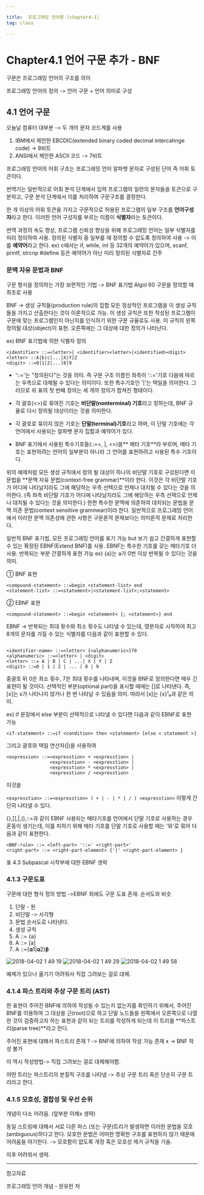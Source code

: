 ```yaml
---

title:  프로그래밍 언어론 (chapter4-1)
tag: class 

---
```


# Chapter4.1 언어 구문 추가 - BNF

구문은 프로그래밍 언어의 구조를 의미

프로그래밍 언어의 정의 -> 언어 구문 + 언어 의미로 구성

## 4.1 언어 구문

오늘날 컴퓨터 대부분 -> 두 개의 문자 코드계를 사용
1. IBM에서 제안한 EBCDIC(extended binary coded decimal intercahnge code) -> 8비트
2. ANSI에서 제안한 ASCII 코드 -> 7비트

프로그래밍 언어의 어휘 구조는 프로그래밍 언어 알파벳 문자로 구성된 단어 즉 어휘 토큰이다.

번역기는 일반적으로 어휘 분석 단계에서 입력 프로그램의 일련의 문자들을 토큰으로 구분하고, 구문 분석 단계에서 이를 처리하여 구문구조를 결정한다.

한 개 이상의 어휘 토큰을 가지고 구문적으로 허용된 프로그램의 일부 구조를 **언어구성자**라고 한다. 이러한 언어 구성자를 부르는 이름이 **식별자**라는 토큰이다.

번역 과정의 속도 향상, 프로그램 신뢰성 향상을 위해 프로그래밍 언어는 일부 식별자를 미리 정의하여 사용. 
정의된 식별자 중 일부를 재 정의할 수 없도록 정의하여 사용 -> 이를 **예약어**라고 한다. 
ex) c에서는 if, while, int 등 32개의 예약어가 있으며, scanf, printf, strcnp #define 등은 예약어가 아닌 미리 정의된 식별자로 간주

### 문맥 자유 문법과 BNF
구문 형식을 정의하는 가장 보편적인 기법 -> BNF 표기법
Algol 60 구문을 정의할 때 최초로 사용

BNF -> 생성 규칙들(production rule)의 집합
모든 정상적인 프로그램을 이 생성 규칙들을 가지고 산출한다는 것이 이론적으로 가능. 이 생성 규칙은 또한 작성된 프로그램이 구문에 맞는 프로그램인지 아닌지를 인식하기 위한 구문 규율로도 사용. 
이 규칙의 왼쪽 정의될 대상(object)이 표현. 오른쪽에는 그 대상에 대한 정의가 나타난다. 

ex)  BNF 표기법에 의한 식별자 정의

```
<identifier> ::=<letter>| <identifier><letter>|<identified><digit>
<letter> ::A|b|c|...|X|Y|Z
<digit> ::=0|1|2|...|8|9
```
*	'::='는 "정의된다"는 것을 의미. 즉 구문 구조 이름인 좌측이 '::='기호 다음에 따르는 우측으로 대체될 수 있다는 의미이다. 또한 특수기호인 '|'는 택일을 의미한다. 그러므로 위 표의 첫 번째 정의는 세 개의 정의가 합쳐진 형태이다.

*	각 괄호(<>)로 묶여진 기호는 **비단말(nonterminal) 기호**라고 칭하는데, BNF 규율로 다시 정의될 대상이라는 것을 의미한다.
 
*	각 괄호로 묶이지 않은 기호는 **단말(terminal)기호**라고 하며, 이 단말 기호에는 각 언어에서 사용되는 알파벳 문자 집합과 예약어가 있다. 

* BNF 표기에서 사용된 특수기호들(::==, |, <>)을** 메타 기호**라 부르며, 메타 기호는 표현하려는 언어의 일부분이 아니라 그 언어를 표현하려고 사용된 특수 기호이다.

위의 예제처럼 모든 생성 규칙에서 정의 될 대상이 하나의 비단말 기호로 구성된다면 이 문법을 **문맥 자유 문법(context-free grammar)**이라 한다. 이것은 각 비단말 기호가 어디에 나타날지라도 그에 해당하는 우측 선택으로 언제나 대치될 수 있다는 것을 의미한다.
(즉 좌측 비단말 기호가 어디에 나타날지라도 그에 해당하는 우측 선택으로 언제나 대치될 수 있다는 것을 의미한다.)
 한편 특수한 문맥에 의존하여 대치되는 문법을 문맥 의존 문법(context sensitive grammear)이라 한다. 일반적으로 프로그래밍 언어에서 이러한 문맥 의존성에 관한 사항은 구문론적 문제보다는 의미론적 문제로 처리한다.
 
  일반적 BNF 표기법, 모든 프로그래밍 언어를 표기 가능 but 보기 쉽고 간결하게 표현할 수 있는 확장된 EBNF(Extend BNF)를 사용.
  EBNF는 특수한 기호를 갖는 메타기호 더 사용. 반복되는 부분 간결하게 표현 가능
ex) {a}는 a가 0번 이상 반복될 수 있다는 것을 의미.

① BNF 표현
```
<compound-statement> ::=begin <statement-list> end
<statement-list> ::=<statement>|<statement-list>;<statement>

```

② EBNF 표현
```
<compound-statement> ::=begin <statement< {; <statement>} end
```

EBNF -> 반복되는 최대 횟수와 최소 횟수도 나타낼 수 있는데, 영문자로 시작하여 최고 8개의 문자를 가질 수 있는 식별자를 다음과 같이 표현할 수 있다.

```

<identifier-name> ::=<letter> {<alphanumeric>}70
<alphanumeric> ::=<letter> | <digit>
<letter> ::= A | B | C | ...| X | Y | Z
<digit> ::=0 | 1 | 2 | ... | 8 | 9
```

중괄호 뒤 0은 최소 횟수, 7은 최대 횟수를 나타내며, 이것을 BNF로 정의한다면 매우 긴 표현이 될 것이다.
선택적인 부분(optional part)을 표시할 때에는 []로 나타낸다. 즉, [x]는 x가 나타나지 않거나 한 번 나타날 수 있음을 의미. 따라서 [x]는 {x}¹₀과 같은 의미. 
 
ex) if 문장에서 else 부분이 선택적으로 나타낼 수 있다면 다음과 같이 EBNF로 표현 가능

`<if-statement> ::=if <condition> then <statement> [else < statement >]`

그리고 괄호와 택일 연산자(|)을 사용하여
```
<expression> ::=<expresstion> + <expresstion> |
				<expresstion> - <expresstion> |
                <expresstion> * <expresstion> |
                <expresstion> / <expresstion>
```

이것을

`<expresstion> ::=<expresstion> ( + | - | * | / ) <expresstion>`
이렇게 간단히 나타낼 수 있다. 

{},[],|,(),::=과 같이 EBNF 사용되는 메타기호를 언어에서 단말 기호로 사용하는 경우 혼동이 생기는데, 이를 피하기 위해 메타 기호를 단말 기호로 사용할 때는 '와'로 묶어 다음과 같이 표현한다.

```
<BNF-rule> ::= <left-part> '::=' <right-part>'
<right-part> ::= <right-part-element> {'|' <right-part-element> }
```

표 4.3 Subpascal 시작부에 대한 EBNF 생략

### 4.1.3 구문도표

구문에 대한 형식 정의 방법 ->EBNF 외에도 구문 도표 존재. 순서도와 비슷
1. 단말 - 원
2. 비단말 -> 사각형
3. 문법 순서도로 나타낸다.
4. 생성 규칙
5. A ::= {a}
6. A ::= [a]
7. A ::={𝛂1|𝛂2}𝛃

![2018-04-02 1 49 19](https://user-images.githubusercontent.com/23495876/38183620-e166f660-367c-11e8-9462-5d25aaadde1b.png)
![2018-04-02 1 49 29](https://user-images.githubusercontent.com/23495876/38183621-e191f5cc-367c-11e8-9d42-6492fa79d3f4.png)
![2018-04-02 1 49 58](https://user-images.githubusercontent.com/23495876/38183622-e1bb953a-367c-11e8-8d54-6904b44391a1.png)

예제가 있으나 옮기기 어려워서 직접 그려보는 걸로 대체.

### 4.1.4 파스 트리와 추상 구문 트리 (AST)

한 표현이 주어진 BNF에 의하여 작성될 수 있는지 없는지를 확인하기 위해서, 주어진 BNF를 이용하여 그 대상을 근(root)으로 하고 단말 노드들을 왼쪽에서 오른쪽으로 나열한 것이 검증하고자 하는 표현과 같이 되는 트리를 작성하게 되는데 이 트리를 **파스트리(parse tree)**라고 한다.

주어진 표현에 대해서 파스트리 존재 ? ->  BNF에 의하여 작성 가능
존재 x -> BNF 작성 불가

이 역시 작성방법-> 직접 그려보는 걸로 대체해야함.

어떤 트리는 파스트리의 본질적 구조를 나타냄 -> 추상 구문 트리 혹은 단순히 구문 트리라고 한다.

### 4.1.5 모호성, 결합성 및 우선 순위

개념이 다소 어려움. (앞부분 이해x 생략)

동일 스트링에 대해서 서로 다른 파스 (또는 구문)트리가 발생하면 이러한 문법을 모호(ambiguous)하다고 한다. 모호한 문법은 어떠한 명확한 구조를 표현하지 않기 때문에 어려움을 야기한다. 
-> 모호함이 없도록 개정 혹은 모호성 제거 규칙을 기술.

이후 어려워서 생략.



--------

참고자료

프로그래밍 언어 개념 - 원유헌 저

